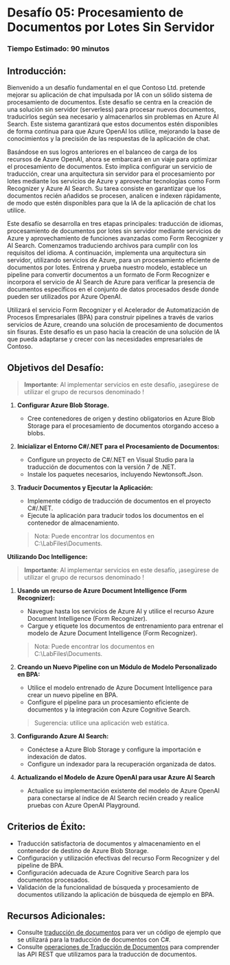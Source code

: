 # Desafío 05: Procesamiento de Documentos por Lotes Sin Servidor

### Tiempo Estimado: 90 minutos

## Introducción:

Bienvenido a un desafío fundamental en el que Contoso Ltd. pretende mejorar su aplicación de chat impulsada por IA con un sólido sistema de procesamiento de documentos. Este desafío se centra en la creación de una solución sin servidor (serverless) para procesar nuevos documentos, traducirlos según sea necesario y almacenarlos sin problemas en Azure AI Search. Este sistema garantizará que estos documentos estén disponibles de forma continua para que Azure OpenAI los utilice, mejorando la base de conocimientos y la precisión de las respuestas de la aplicación de chat.

Basándose en sus logros anteriores en el balanceo de carga de los recursos de Azure OpenAI, ahora se embarcará en un viaje para optimizar el procesamiento de documentos. Esto implica configurar un servicio de traducción, crear una arquitectura sin servidor para el procesamiento por lotes mediante los servicios de Azure y aprovechar tecnologías como Form Recognizer y Azure AI Search. Su tarea consiste en garantizar que los documentos recién añadidos se procesen, analicen e indexen rápidamente, de modo que estén disponibles para que la IA de la aplicación de chat los utilice.

Este desafío se desarrolla en tres etapas principales: traducción de idiomas, procesamiento de documentos por lotes sin servidor mediante servicios de Azure y aprovechamiento de funciones avanzadas como Form Recognizer y AI Search. Comenzamos traduciendo archivos para cumplir con los requisitos del idioma. A continuación, implementa una arquitectura sin servidor, utilizando servicios de Azure, para un procesamiento eficiente de documentos por lotes. Entrena y prueba nuestro modelo, establece un pipeline para convertir documentos a un formato de Form Recognizer e incorpora el servicio de AI Search de Azure para verificar la presencia de documentos específicos en el conjunto de datos procesados ​​desde donde pueden ser utilizados por Azure OpenAI.

Utilizará el servicio Form Recognizer y el Acelerador de Automatización de Procesos Empresariales (BPA) para construir pipelines a través de varios servicios de Azure, creando una solución de procesamiento de documentos sin fisuras. Este desafío es un paso hacia la creación de una solución de IA que pueda adaptarse y crecer con las necesidades empresariales de Contoso.

## Objetivos del Desafío:

> **Importante**: Al implementar servicios en este desafío, ¡asegúrese de utilizar el grupo de recursos denominado **<inject key="Resource Group Name"/>**  !

1. **Configurar Azure Blob Storage.**
   - Cree contenedores de origen y destino obligatorios en Azure Blob Storage para el procesamiento de documentos otorgando acceso a blobs.


2. **Inicializar el Entorno C#/.NET para el Procesamiento de Documentos:**
   - Configure un proyecto de C#/.NET en Visual Studio para la traducción de documentos con la versión 7 de .NET.
   - Instale los paquetes necesarios, incluyendo Newtonsoft.Json.


3. **Traducir Documentos y Ejecutar la Aplicación:**
   - Implemente código de traducción de documentos en el proyecto C#/.NET.
   - Ejecute la aplicación para traducir todos los documentos en el contenedor de almacenamiento.
   > Nota: Puede encontrar los documentos en C:\LabFiles\Documents.


   <validation step="e7cc8d8f-1ac3-46be-9f16-d5a492ff6147" />

**Utilizando Doc Intelligence:**
> **Importante**: Al implementar servicios en este desafío, ¡asegúrese de utilizar el grupo de recursos denominado **<inject key="Resource Group Name"/>**  !

1. **Usando un recurso de Azure Document Intelligence (Form Recognizer):**
    - Navegue hasta los servicios de Azure AI y utilice el recurso Azure Document Intelligence (Form Recognizer).
    - Cargue y etiquete los documentos de entrenamiento para entrenar el modelo de Azure Document Intelligence (Form Recognizer).
    > Nota: Puede encontrar los documentos en C:\LabFiles\Documents.


2. **Creando un Nuevo Pipeline con un Módulo de Modelo Personalizado en BPA:**
    - Utilice el modelo entrenado de Azure Document Intelligence para crear un nuevo pipeline en BPA.
    - Configure el pipeline para un procesamiento eficiente de documentos y la integración con Azure Cognitive Search.
    > Sugerencia: utilice una aplicación web estática.

3. **Configurando Azure AI Search:**
    - Conéctese a Azure Blob Storage y configure la importación e indexación de datos.
    - Configure un indexador para la recuperación organizada de datos.


4. **Actualizando el Modelo de Azure OpenAI para usar Azure AI Search**
    - Actualice su implementación existente del modelo de Azure OpenAI para conectarse al índice de AI Search recién creado y realice pruebas con Azure OpenAI Playground.
      
## Criterios de Éxito:

- Traducción satisfactoria de documentos y almacenamiento en el contenedor de destino de Azure Blob Storage.
- Configuración y utilización efectivas del recurso Form Recognizer y del pipeline de BPA.
- Configuración adecuada de Azure Cognitive Search para los documentos procesados.
- Validación de la funcionalidad de búsqueda y procesamiento de documentos utilizando la aplicación de búsqueda de ejemplo en BPA.

## Recursos Adicionales:

- Consulte [traducción de documentos](https://learn.microsoft.com/en-us/azure/ai-services/translator/document-translation/quickstarts/document-translation-rest-api?pivots=programming-language-csharp#code-sample) para ver un código de ejemplo que se utilizará para la traducción de documentos con C#.
- Consulte [operaciones de Traducción de Documentos](https://learn.microsoft.com/en-us/azure/ai-services/translator/document-translation/reference/rest-api-guide) para comprender las API REST que utilizamos para la traducción de documentos.

